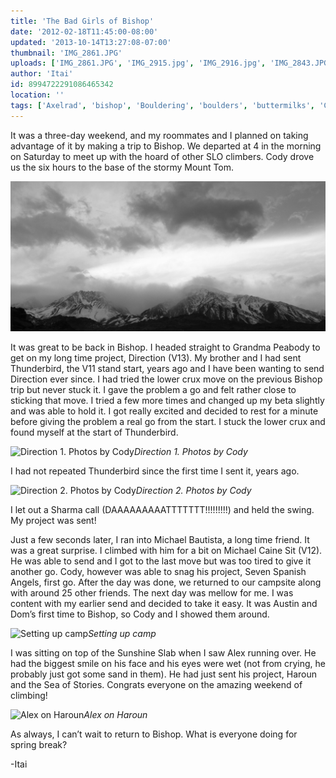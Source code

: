 ```yaml
---
title: 'The Bad Girls of Bishop'
date: '2012-02-18T11:45:00-08:00'
updated: '2013-10-14T13:27:08-07:00'
thumbnail: 'IMG_2861.JPG'
uploads: ['IMG_2861.JPG', 'IMG_2915.jpg', 'IMG_2916.jpg', 'IMG_2843.JPG', 'IMG_2784.jpg']
author: 'Itai'
id: 8994722291086465342
location: ''
tags: ['Axelrad', 'bishop', 'Bouldering', 'boulders', 'buttermilks', 'California']
---
```


It was a three-day weekend, and my roommates and I planned on taking advantage of it by making a trip to Bishop. We departed at 4 in the morning on Saturday to meet up with the hoard of other SLO climbers. Cody drove us the six hours to the base of the stormy Mount Tom.

![image alt](uploads/IMG_2861.JPG)

It was great to be back in Bishop. I headed straight to Grandma Peabody to get on my long time project, Direction (V13). My brother and I had sent Thunderbird, the V11 stand start, years ago and I have been wanting to send Direction ever since. I had tried the lower crux move on the previous Bishop trip but never stuck it. I gave the problem a go and felt rather close to sticking that move. I tried a few more times and changed up my beta slightly and was able to hold it. I got really excited and decided to rest for a minute before giving the problem a real go from the start. I stuck the lower crux and found myself at the start of Thunderbird.

![Direction 1. Photos by Cody](uploads/IMG_2915.jpg)*Direction 1. Photos by Cody*

I had not repeated Thunderbird since the first time I sent it, years ago.

![Direction 2. Photos by Cody](uploads/IMG_2916.jpg)*Direction 2. Photos by Cody*

I let out a Sharma call (DAAAAAAAAATTTTTTT!!!!!!!!!) and held the swing. My project was sent!

Just a few seconds later, I ran into Michael Bautista, a long time friend. It was a great surprise. I climbed with him for a bit on Michael Caine Sit (V12). He was able to send and I got to the last move but was too tired to give it another go. Cody, however was able to snag his project, Seven Spanish Angels, first go. After the day was done, we returned to our campsite along with around 25 other friends. The next day was mellow for me. I was content with my earlier send and decided to take it easy. It was Austin and Dom’s first time to Bishop, so Cody and I showed them around.

![Setting up camp](uploads/IMG_2843.JPG)*Setting up camp*

I was sitting on top of the Sunshine Slab when I saw Alex running over. He had the biggest smile on his face and his eyes were wet (not from crying, he probably just got some sand in them). He had just sent his project, Haroun and the Sea of Stories.
Congrats everyone on the amazing weekend of climbing!

![Alex on Haroun](uploads/IMG_2784.jpg)*Alex on Haroun*

As always, I can’t wait to return to Bishop. What is everyone doing for spring break?

-Itai
